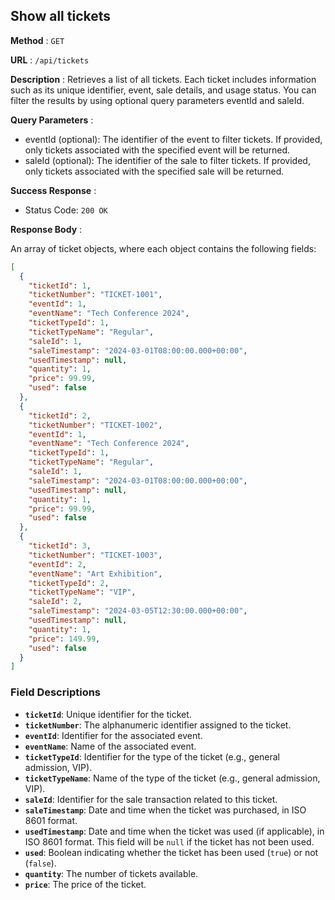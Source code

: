 ## Show all tickets

**Method** : `GET`

**URL** : `/api/tickets`

**Description** : Retrieves a list of all tickets. Each ticket includes information such as its unique identifier, event, sale details, and usage status. You can filter the results by using optional query parameters eventId and saleId.

**Query Parameters** : 
- eventId (optional): The identifier of the event to filter tickets. If provided, only tickets associated with the specified event will be returned.
- saleId (optional): The identifier of the sale to filter tickets. If provided, only tickets associated with the specified sale will be returned.

**Success Response** :

- Status Code: `200 OK`

**Response Body** : 

An array of ticket objects, where each object contains the following fields:

```json
[
  {
    "ticketId": 1,
    "ticketNumber": "TICKET-1001",
    "eventId": 1,
    "eventName": "Tech Conference 2024",
    "ticketTypeId": 1,
    "ticketTypeName": "Regular",
    "saleId": 1,
    "saleTimestamp": "2024-03-01T08:00:00.000+00:00",
    "usedTimestamp": null,
    "quantity": 1,
    "price": 99.99,
    "used": false
  },
  {
    "ticketId": 2,
    "ticketNumber": "TICKET-1002",
    "eventId": 1,
    "eventName": "Tech Conference 2024",
    "ticketTypeId": 1,
    "ticketTypeName": "Regular",
    "saleId": 1,
    "saleTimestamp": "2024-03-01T08:00:00.000+00:00",
    "usedTimestamp": null,
    "quantity": 1,
    "price": 99.99,
    "used": false
  },
  {
    "ticketId": 3,
    "ticketNumber": "TICKET-1003",
    "eventId": 2,
    "eventName": "Art Exhibition",
    "ticketTypeId": 2,
    "ticketTypeName": "VIP",
    "saleId": 2,
    "saleTimestamp": "2024-03-05T12:30:00.000+00:00",
    "usedTimestamp": null,
    "quantity": 1,
    "price": 149.99,
    "used": false
  }
]
```
### Field Descriptions
- **`ticketId`**: Unique identifier for the ticket.
- **`ticketNumber`**: The alphanumeric identifier assigned to the ticket.
- **`eventId`**: Identifier for the associated event.
- **`eventName`**: Name of the associated event.
- **`ticketTypeId`**: Identifier for the type of the ticket (e.g., general admission, VIP).
- **`ticketTypeName`**: Name of the type of the ticket (e.g., general admission, VIP).
- **`saleId`**: Identifier for the sale transaction related to this ticket.
- **`saleTimestamp`**: Date and time when the ticket was purchased, in ISO 8601 format.
- **`usedTimestamp`**: Date and time when the ticket was used (if applicable), in ISO 8601 format. This field will be `null` if the ticket has not been used.
- **`used`**: Boolean indicating whether the ticket has been used (`true`) or not (`false`).
- **`quantity`**: The number of tickets available.
- **`price`**: The price of the ticket.
